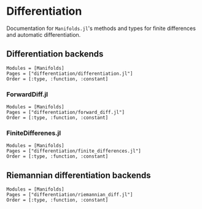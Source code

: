 # Differentiation

Documentation for `Manifolds.jl`'s methods and types for finite differences and automatic differentiation.

## Differentiation backends

```@autodocs
Modules = [Manifolds]
Pages = ["differentiation/differentiation.jl"]
Order = [:type, :function, :constant]
```

### ForwardDiff.jl

```@autodocs
Modules = [Manifolds]
Pages = ["differentiation/forward_diff.jl"]
Order = [:type, :function, :constant]
```

### FiniteDifferenes.jl

```@autodocs
Modules = [Manifolds]
Pages = ["differentiation/finite_differences.jl"]
Order = [:type, :function, :constant]
```

## Riemannian differentiation backends

```@autodocs
Modules = [Manifolds]
Pages = ["differentiation/riemannian_diff.jl"]
Order = [:type, :function, :constant]
```
